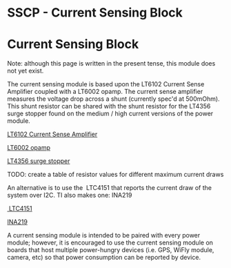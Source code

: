 # SSCP - Current Sensing Block

# Current Sensing Block

Note: although this page is written in the present tense, this module does not yet exist.

The current sensing module is based upon the LT6102 Current Sense Amplifier coupled with a LT6002 opamp. The current sense amplifier measures the voltage drop across a shunt (currently spec'd at 500mOhm). This shunt resistor can be shared with the shunt resistor for the LT4356 surge stopper found on the medium / high current versions of the power module. 

[ LT6102 Current Sense Amplifier](http://www.linear.com/product/LTC6102)

[ LT6002 opamp](http://www.linear.com/product/LT6002)

[ LT4356 surge stopper](http://www.linear.com/product/LT4356-1%2520and%2520-2)

TODO: create a table of resistor values for different maximum current draws

An alternative is to use the  LTC4151 that reports the current draw of the system over I2C. TI also makes one: INA219

[ LTC4151](http://cds.linear.com/docs/Datasheet/4151fc.pdf)

[INA219](http://www.ti.com/lit/ds/symlink/ina219.pdf)

A current sensing module is intended to be paired with every power module; however, it is encouraged to use the current sensing module on boards that host multiple power-hungry devices (i.e. GPS, WiFly module, camera, etc) so that power consumption can be reported by device.

